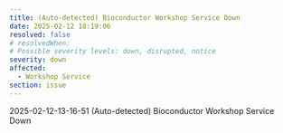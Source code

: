 ```yaml
---
title: (Auto-detected) Bioconductor Workshop Service Down
date: 2025-02-12 18:19:06
resolved: false
# resolvedWhen: 
# Possible severity levels: down, disrupted, notice
severity: down
affected:
  - Workshop Service
section: issue
---
```


2025-02-12-13-16-51 (Auto-detected) Bioconductor Workshop Service Down


